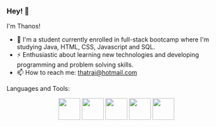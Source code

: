 ### Hey! 👋

I'm Thanos!
 
- 🌱 I'm a student currently enrolled in full-stack bootcamp where I'm studying Java, HTML, CSS, Javascript and SQL.
- ⚡ Enthusiastic about learning new technologies and developing programming and problem solving skills.
- 📫 How to reach me: thatrai@hotmail.com

Languages and Tools:
<p align="center"> 
<img src="https://cdn.jsdelivr.net/gh/devicons/devicon/icons/java/java-original.svg" style="height: 50px; width: 50px;"/>
<img src="https://cdn.jsdelivr.net/gh/devicons/devicon/icons/javascript/javascript-original.svg" style="height: 50px; width: 50px;"/>
<img src="https://cdn.jsdelivr.net/gh/devicons/devicon/icons/microsoftsqlserver/microsoftsqlserver-plain.svg" style="height: 50px; width: 50px;"/>
<img src="https://cdn.jsdelivr.net/gh/devicons/devicon/icons/visualstudio/visualstudio-plain.svg" style="height: 50px; width: 50px;"/>
 <img src="https://cdn.jsdelivr.net/gh/devicons/devicon/icons/intellij/intellij-original.svg" style="height: 50px; width: 50px;"/>
</p>
          
